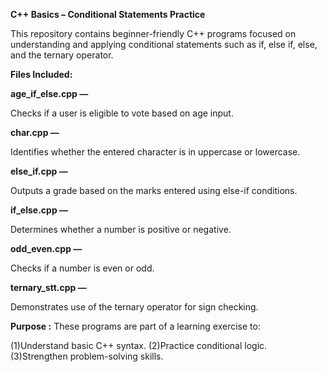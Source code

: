 **C++ Basics – Conditional Statements Practice**


This repository contains beginner-friendly C++ programs focused on understanding and
applying conditional statements such as if, else if, else, and the ternary operator.

**Files Included:**
 
**age_if_else.cpp —**

Checks if a user is eligible to vote based on age input.

**char.cpp —**

Identifies whether the entered character is in uppercase or lowercase.

**else_if.cpp —**

Outputs a grade based on the marks entered using else-if conditions.

**if_else.cpp —**

Determines whether a number is positive or negative.

**odd_even.cpp —**

Checks if a number is even or odd.

**ternary_stt.cpp —**

Demonstrates use of the ternary operator for sign checking.

**Purpose :**
These programs are part of a learning exercise to:

(1)Understand basic C++ syntax.
(2)Practice conditional logic.
(3)Strengthen problem-solving skills.

